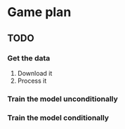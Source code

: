 
# Game plan

## TODO

### Get the data
1. Download it
2. Process it


### Train the model unconditionally

### Train the model conditionally




